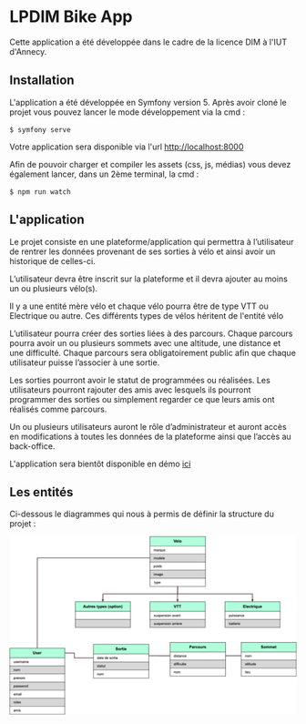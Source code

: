 # LPDIM Bike App

Cette application a été développée dans le cadre de la licence DIM à l'IUT d'Annecy.


## Installation
L'application a été développée en Symfony version 5.
Après avoir cloné le projet vous pouvez lancer le mode développement via la cmd :

    $ symfony serve

Votre application sera disponible via l'url [http://localhost:8000](http://localhost:8000/)

Afin de pouvoir charger et compiler les assets (css, js, médias) vous devez également lancer, dans un 2ème terminal, la cmd :

    $ npm run watch

## L'application
Le projet consiste en une plateforme/application qui permettra à l’utilisateur de rentrer les données provenant de ses sorties à vélo et ainsi avoir un historique de celles-ci. 

L’utilisateur devra être inscrit sur la plateforme et il devra ajouter au moins un ou plusieurs vélo(s).

Il y a une entité mère vélo et chaque vélo pourra être de type VTT ou Electrique ou autre. Ces différents types de vélos héritent de l'entité vélo

L’utilisateur pourra créer des sorties liées à des parcours.
Chaque parcours pourra avoir un ou plusieurs sommets avec une altitude, une distance et une difficulté.
Chaque parcours sera obligatoirement public afin que chaque utilisateur puisse l’associer à une sortie.

Les sorties pourront avoir le statut de programmées ou réalisées.
Les utilisateurs pourront rajouter des amis avec lesquels ils pourront programmer des sorties ou simplement regarder ce que leurs amis ont réalisés comme parcours.

Un ou plusieurs utilisateurs auront le rôle d’administrateur et auront accès en modifications à toutes les données de la plateforme ainsi que l’accès au back-office.

L'application sera bientôt disponible en démo [ici](https://bike.glaudaflorent.fr/)


## Les entités
Ci-dessous le diagrammes qui nous à permis de définir la structure du projet :

![image info](./assets/images/Entities.png)